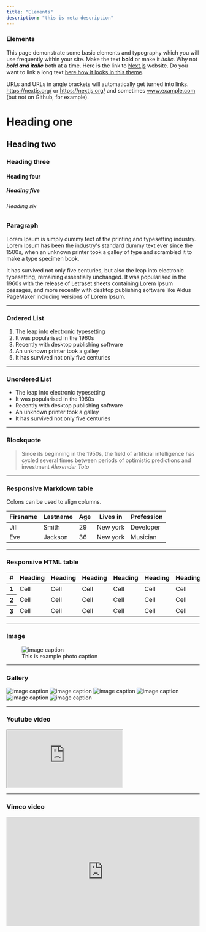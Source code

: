 ```yaml
---
title: "Elements"
description: "this is meta description"
---
```



### Elements

This page demonstrate some basic elements and typography which you will use frequently within your site. Make the text **bold** or make it *italic*. Why not **_bold and italic_** both at a time. Here is the link to [Next.js](https://nextjs.org/) website. Do you want to link a long text [here how it looks in this theme](https://nextjs.org/).

URLs and URLs in angle brackets will automatically get turned into links. https://nextjs.org/ or <https://nextjs.org/> and sometimes www.example.com (but not on Github, for example).

# Heading one
## Heading two
### Heading three
#### Heading four
##### Heading five
###### Heading six

### Paragraph

Lorem Ipsum is simply dummy text of the printing and typesetting industry. Lorem Ipsum has been the industry's standard dummy text ever since the 1500s, when an unknown printer took a galley of type and scrambled it to make a type specimen book.

It has survived not only five centuries, but also the leap into electronic typesetting, remaining essentially unchanged. It was popularised in the 1960s with the release of Letraset sheets containing Lorem Ipsum passages, and more recently with desktop publishing software like Aldus PageMaker including versions of Lorem Ipsum.

<hr/>

### Ordered List

1. The leap into electronic typesetting
2. It was popularised in the 1960s
3. Recently with desktop publishing software
4. An unknown printer took a galley
5. It has survived not only five centuries

<hr/>

### Unordered List

* The leap into electronic typesetting
* It was popularised in the 1960s
* Recently with desktop publishing software
* An unknown printer took a galley
* It has survived not only five centuries

<hr/>

### Blockquote

> Since its beginning in the 1950s, the field of artificial intelligence has cycled several times between periods of optimistic predictions and investment
<cite>Alexender Toto</cite>

<hr/>

### Responsive Markdown table

Colons can be used to align columns.
<div class="table-responsive">

| Firsname | Lastname | Age | Lives in | Profession |
| -------- | -------- | --- | -------- | ---------- |
| Jill     | Smith    | 29  | New york | Developer  |
| Eve      | Jackson  | 36  | New york | Musician   |

</div>
<hr/>

### Responsive HTML table

<div class="table-responsive">
  <table class="table">
    <thead>
      <tr>
        <th scope="col">#</th>
        <th scope="col">Heading</th>
        <th scope="col">Heading</th>
        <th scope="col">Heading</th>
        <th scope="col">Heading</th>
        <th scope="col">Heading</th>
        <th scope="col">Heading</th>
        <th scope="col">Heading</th>
        <th scope="col">Heading</th>
        <th scope="col">Heading</th>
      </tr>
    </thead>
    <tbody>
      <tr>
        <th scope="row">1</th>
        <td>Cell</td>
        <td>Cell</td>
        <td>Cell</td>
        <td>Cell</td>
        <td>Cell</td>
        <td>Cell</td>
        <td>Cell</td>
        <td>Cell</td>
        <td>Cell</td>
      </tr>
      <tr>
        <th scope="row">2</th>
        <td>Cell</td>
        <td>Cell</td>
        <td>Cell</td>
        <td>Cell</td>
        <td>Cell</td>
        <td>Cell</td>
        <td>Cell</td>
        <td>Cell</td>
        <td>Cell</td>
      </tr>
      <tr>
        <th scope="row">3</th>
        <td>Cell</td>
        <td>Cell</td>
        <td>Cell</td>
        <td>Cell</td>
        <td>Cell</td>
        <td>Cell</td>
        <td>Cell</td>
        <td>Cell</td>
        <td>Cell</td>
      </tr>
    </tbody>
  </table>
</div>

<hr/>

### Image

<figure>
  <img src="../images/blog/02.jpg" alt="image caption" title="this is example title">
  <figcaption>This is example photo caption</figcaption>
</figure>

<hr/>

### Gallery
<div class="gallery">
  <img src="../images/blog/01.jpg" alt="image caption" title="this is example title">
  <img src="../images/blog/02.jpg" alt="image caption" title="this is example title">
  <img src="../images/blog/03.jpg" alt="image caption" title="this is example title">
  <img src="../images/blog/04.jpg" alt="image caption" title="this is example title">
  <img src="../images/blog/05.jpg" alt="image caption" title="this is example title">
  <img src="../images/blog/06.jpg" alt="image caption" title="this is example title">
</div>

<hr/>

### Youtube video
<div class="ratio ratio-16x9"><iframe src="https://www.youtube.com/embed/NC0WPQd_bds" title="YouTube video" allowfullscreen></iframe></div>

<hr/>

### Vimeo video
<div style="padding:56.25% 0 0 0;position:relative;">
<iframe src="https://player.vimeo.com/video/341490793?h=189bbac4d0" style="position:absolute;top:0;left:0;width:100%;height:100%;" frameborder="0" allow="autoplay; fullscreen; picture-in-picture" allowfullscreen></iframe>
</div><script src="https://player.vimeo.com/api/player.js"></script>